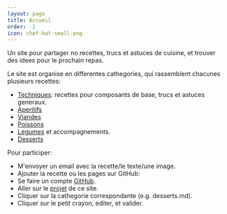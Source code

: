 ```yaml
---
layout: page
title: Accueil
order: -2
icon: chef-hat-small.png
---
```


<p class="message">
Un site pour partager no recettes, trucs et astuces de cuisine, et trouver des
idees pour le prochain repas.
</p>

Le site est organise en differentes cathegories, qui rassemblent chacunes
plusieurs recettes:

- [Techniques](/techniques): recettes pour composants de base, trucs et astuces
  generaux.
- [Aperitifs](/aperitifs)
- [Viandes](/viandes)
- [Poissons](/poissons)
- [Legumes](/legumes) et accompagnements.
- [Desserts](/desserts)

Pour participer:

- M'envoyer un email avec la recette/le texte/une image.
- Ajouter la recette ou les pages sur GitHub:
 - Se faire un compte [GitHub](https://github/com).
 - Aller sur le [projet](https://github.com/matlecu/cuisine) de ce site.
 - Cliquer sur la cathegorie correspondante (e.g. desserts.md).
 - Cliquer sur le petit crayon, editer, et valider.
